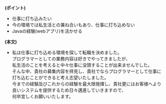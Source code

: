 **(ポイント)**

* 仕事に打ち込みたい
* 今の環境では私生活との兼ね合いもあり、仕事に打ち込めない
* Javaの経験(webアプリ)を活かせる

**(本文)**

* 私は仕事に打ち込める環境を探して転職を決めました。</br>
プログラマーとしての業務内容は好きでやってきましたが、</br>
私生活のことを考えると中々仕事に没頭することが出来ませんでした。</br>
そんな中、貴社の募集内容を拝見し、貴社でならプログラマーとして仕事に打ち込むことができると考え志望いたしました。</br>
今までの経験及びこれからの経験を最大限発揮し、貴社更にはお客様へより良いシステムを提供するため日々邁進していきますので、</br>
何卒宜しくお願いいたします。

